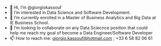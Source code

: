 - 👋 Hi, I’m @giorgiokassouf
- 👀 I’m interested in Data Science and Software Development.
- 🌱 I’m currently enrolled in a Master of Business Analytics and Big Data at IE Business School.
- 💞️ I’m looking to collaborate on any Data Sciecnce position that could help me reach my goal of become a Data Engineer/Software Developer
- 📫 How to reach me: giorgio.kassouf@hotmail.com ; +33 6 58 82 06 61

<!---
giorgiokassouf/giorgiokassouf is a ✨ special ✨ repository because its `README.md` (this file) appears on your GitHub profile.
You can click the Preview link to take a look at your changes.
--->
